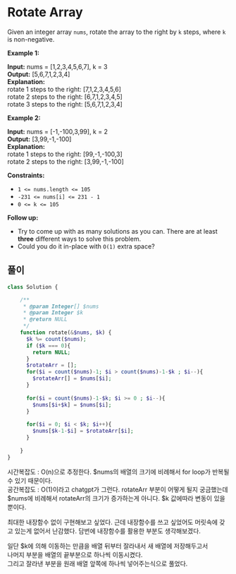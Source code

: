 # Rotate Array

Given an integer array `nums`, rotate the array to the right by `k` steps, where `k` is non-negative.

**Example 1:**

**Input:** nums = [1,2,3,4,5,6,7], k = 3<br>
**Output:** [5,6,7,1,2,3,4]<br>
**Explanation:**<br>
rotate 1 steps to the right: [7,1,2,3,4,5,6]<br>
rotate 2 steps to the right: [6,7,1,2,3,4,5]<br>
rotate 3 steps to the right: [5,6,7,1,2,3,4]

**Example 2:**

**Input:** nums = [-1,-100,3,99], k = 2<br>
**Output:** [3,99,-1,-100]<br>
**Explanation:** <br>
rotate 1 steps to the right: [99,-1,-100,3]<br>
rotate 2 steps to the right: [3,99,-1,-100]

**Constraints:**

- `1 <= nums.length <= 105`<br>
- `-231 <= nums[i] <= 231 - 1`<br>
- `0 <= k <= 105`

**Follow up:**

- Try to come up with as many solutions as you can. There are at least **three** different ways to solve this problem.
- Could you do it in-place with `O(1)` extra space?

## 풀이

```php
class Solution {

    /**
     * @param Integer[] $nums
     * @param Integer $k
     * @return NULL
     */
    function rotate(&$nums, $k) {
      $k %= count($nums);
      if ($k === 0){
        return NULL;
      }
      $rotateArr = [];
      for($i = count($nums)-1; $i > count($nums)-1-$k ; $i--){
        $rotateArr[] = $nums[$i];
      }
      
      for($i = count($nums)-1-$k; $i >= 0 ; $i--){
        $nums[$i+$k] = $nums[$i];
      }
      
      for($i = 0; $i < $k; $i++){
        $nums[$k-1-$i] = $rotateArr[$i];
      }
        
    }
}
```

시간복잡도 : O(n)으로 추정한다. $nums의 배열의 크기에 비례해서 for loop가 반복될 수 있기 때문이다.  
공간복잡도 : O(1)이라고 chatgpt가 그런다. rotateArr 부분이 어떻게 될지 궁금했는데 $nums에 비례해서 rotateArr의 크기가 증가하는게 아니다. $k 값에따라 변동이 있을뿐이다.


최대한 내장함수 없이 구현해보고 싶었다. 근데 내장함수를 쓰고 싶었어도 머릿속에 갖고 있는게 없어서 난감했다. 담번에 내장함수를 활용한 부분도 생각해보겠다.

일단 $k에 의해 이동하는 만큼을 배열 뒤부터 잘라내서 새 배열에 저장해두고서  
나머지 부분을 배열의 끝부분으로 하나씩 이동시켰다.  
그리고 잘라낸 부분을 원래 배열 앞쪽에 하나씩 넣어주는식으로 풀었다.